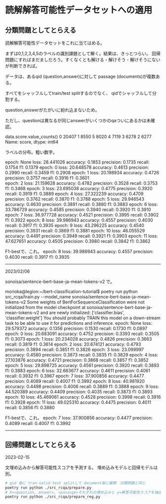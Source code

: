 # 読解解答可能性データセットへの適用

## 分類問題としてとらえる

読解解答可能性データセットをこれに当てはめる。

まずは0,1,2,3,4,5のラベルの識別課題として解く。結果は、きっとつらい。
回帰問題にすればまだましだろう。すくなくとも解ける・解けそう・解けそうにないが判断できれば。

データは、あるqid (question,answer)に対して passage (documents)が複数ある。

すべてをシャッフルしてtrain/test splitするのでなく、
qidでシャッフルして分割する。

question,answerがたがいに紛れ込まないため。

ただし、questionは異なるが同じanswerがいくつかのqaついにあるかは未確認。

data.score.value_counts()
0    20407
1     8550
5     8020
4     7119
3     6278
2     6277
Name: score, dtype: int64

ラベルの分布。粗い数字。

epoch: None     loss: 28.441026         accuracy: 0.1853        precision: 0.1735       recall: 0.1754  f1: 0.1379
epoch: 0        loss: 20.648578         accuracy: 0.4613        precision: 0.2990       recall: 0.3459  f1: 0.2908
epoch: 1        loss: 20.198934         accuracy: 0.4726        precision: 0.3757       recall: 0.3916  f1: 0.3601                                                                                          
epoch: 2        loss: 21.159628         accuracy: 0.4782        precision: 0.3528       recall: 0.3753  f1: 0.3468
epoch: 3        loss: 23.695038         accuracy: 0.4775        precision: 0.3920       recall: 0.3919  f1: 0.3889
epoch: 4        loss: 27.322239         accuracy: 0.4709        precision: 0.3762       recall: 0.3870  f1: 0.3788
epoch: 5        loss: 29.946543         accuracy: 0.4630        precision: 0.3891       recall: 0.3880  f1: 0.3883
epoch: 6        loss: 33.786729         accuracy: 0.4585        precision: 0.3940       recall: 0.3920  f1: 0.3910
epoch: 7        loss: 36.977728         accuracy: 0.4521        precision: 0.3995       recall: 0.3902  f1: 0.3922
epoch: 8        loss: 39.986943         accuracy: 0.4557        precision: 0.4030       recall: 0.3917  f1: 0.3935
epoch: 9        loss: 43.296225         accuracy: 0.4540        precision: 0.3931       recall: 0.3869  f1: 0.3881
epoch: 10       loss: 46.055529         accuracy: 0.4491        precision: 0.3949       recall: 0.3921  f1: 0.3903
epoch: 11       loss: 47.627651         accuracy: 0.4505        precision: 0.3980       recall: 0.3842  f1: 0.3862


F1-bestで、これ。
epoch: 8 loss: 39.986943 accuracy: 0.4557 precision: 0.4030 recall: 0.3917 f1: 0.3935


---
2023/02/06

sonoisa/sentence-bert-base-ja-mean-tokens-v2 で。


morioka@legion:~/bert-classification-tutorial$ poetry run python src_rcqa/train.py --model_name sonoisa/sentence-bert-base-ja-mean-tokens-v2
Some weights of BertForSequenceClassification were not initialized from the model checkpoint at sonoisa/sentence-bert-base-ja-mean-tokens-v2 and are newly initialized: ['classifier.bias', 'classifier.weight']
You should probably TRAIN this model on a down-stream task to be able to use it for predictions and inference.
epoch: None     loss: 29.579372         accuracy: 0.1356        precision: 0.1530       recall: 0.1730  f1: 0.0897
epoch: 0        loss: 20.683091         accuracy: 0.4752        precision: 0.3393       recall: 0.3505  f1: 0.3073
epoch: 1        loss: 20.234028         accuracy: 0.4826        precision: 0.3663       recall: 0.3819  f1: 0.3614
epoch: 2        loss: 20.674121         accuracy: 0.4793        precision: 0.3894       recall: 0.3851  f1: 0.3826
epoch: 3        loss: 23.099997         accuracy: 0.4580        precision: 0.3873       recall: 0.3835  f1: 0.3829
epoch: 4        loss: 27.103876         accuracy: 0.4721        precision: 0.3868       recall: 0.3857  f1: 0.3852
epoch: 5        loss: 29.898725         accuracy: 0.4561        precision: 0.3920       recall: 0.3893  f1: 0.3883
epoch: 6        loss: 32.663677         accuracy: 0.4611        precision: 0.4061       recall: 0.3932  f1: 0.3967
epoch: 7        loss: 37.900856         accuracy: 0.4477        precision: 0.4089       recall: 0.4007  f1: 0.3992
epoch: 8        loss: 40.981920         accuracy: 0.4498        precision: 0.4006       recall: 0.3889  f1: 0.3888
epoch: 9        loss: 44.520389         accuracy: 0.4409        precision: 0.4035       recall: 0.3873  f1: 0.3893
epoch: 10       loss: 45.469061         accuracy: 0.4528        precision: 0.3998       recall: 0.3916  f1: 0.3928
epoch: 11       loss: 49.025310         accuracy: 0.4475        precision: 0.4011       recall: 0.3856  f1: 0.3880


F1-bestで、これ。
epoch: 7        loss: 37.900856         accuracy: 0.4477        precision: 0.4089       recall: 0.4007  f1: 0.3992


----

## 回帰問題としてとらえる

2023-02-15

文埋め込みから解答可能性スコアを予測する。
埋め込みモデルと回帰モデルは別。

```bash
# qid 毎に tran-valid-test splitして document毎に展開　分類問題と同じ
poetry run python ./src_rcqa/prepare.py 
# X=<question, answer>, <pasasge>それぞれの埋め込みと y=解答可能性スコアを抽出
poetry run python ./src_rcqa/prepare_reg.py 
```

